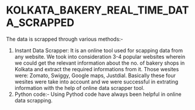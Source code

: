 # KOLKATA_BAKERY_REAL_TIME_DATA_SCRAPPED
The data is scrapped through various methods:-
1) Instant Data Scrapper: It is an online tool used for scapping data from any website. We took into consideration 3-4 popular websites wherein we could get the relevant information about the no. of bakery shops in Kolkata and extract the required informations from it. Those wesites were: Zomato, Swiggy, Google maps, Justdial. Basically these four wesites were take into account and we were successful in extrating information with the help of online data scrapper tool.
2) Python code:- Using Pythod code have always been helpful in online data scrapping.

